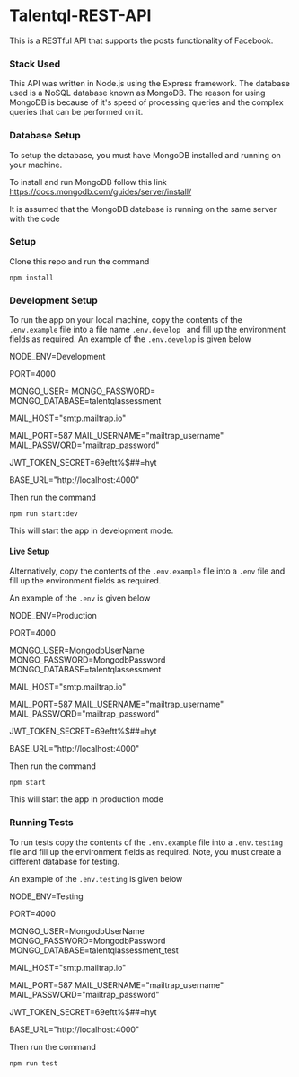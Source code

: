 # Talentql-REST-API
This is a RESTful API that supports the posts functionality of Facebook.

### Stack Used
This API was written in Node.js using the Express framework. The database used is a NoSQL database known as MongoDB. The reason for using MongoDB is because of it's speed of processing queries and the complex queries that can be performed on it. 

### Database Setup
To setup the database, you must have MongoDB installed and running on your machine.

To install and run MongoDB follow this link 
https://docs.mongodb.com/guides/server/install/

It is assumed that the MongoDB database is running on the same server with the code

### Setup
Clone this repo and run the command

`npm install`

### Development Setup
To run the app on your local machine, copy the contents of the ``.env.example`` file into a file name ``.env.develop `` and fill up the environment fields as required. 
An example of the ``.env.develop`` is given below 

NODE_ENV=Development

PORT=4000

MONGO_USER=
MONGO_PASSWORD=
MONGO_DATABASE=talentqlassessment

MAIL_HOST="smtp.mailtrap.io" 

MAIL_PORT=587
MAIL_USERNAME="mailtrap_username"
MAIL_PASSWORD="mailtrap_password"

JWT_TOKEN_SECRET=69eftt%$##=hyt

BASE_URL="http://localhost:4000"


Then run the command

`npm run start:dev`

This will start the app in development mode.

#### Live Setup
Alternatively, copy the contents of the ``.env.example`` file into a ``.env`` file and fill up the environment fields as required. 

An example of the ``.env`` is given below 

NODE_ENV=Production

PORT=4000

MONGO_USER=MongodbUserName
MONGO_PASSWORD=MongodbPassword
MONGO_DATABASE=talentqlassessment

MAIL_HOST="smtp.mailtrap.io" 

MAIL_PORT=587
MAIL_USERNAME="mailtrap_username"
MAIL_PASSWORD="mailtrap_password"

JWT_TOKEN_SECRET=69eftt%$##=hyt

BASE_URL="http://localhost:4000"

Then run the command

``npm start``

This will start the app in production mode

### Running Tests 
To run tests copy the contents of the ``.env.example`` file into a ``.env.testing`` file and fill up the environment fields as required. Note, you must create a different database for testing. 

An example of the ``.env.testing`` is given below 

NODE_ENV=Testing

PORT=4000

MONGO_USER=MongodbUserName
MONGO_PASSWORD=MongodbPassword
MONGO_DATABASE=talentqlassessment_test

MAIL_HOST="smtp.mailtrap.io" 

MAIL_PORT=587
MAIL_USERNAME="mailtrap_username"
MAIL_PASSWORD="mailtrap_password"

JWT_TOKEN_SECRET=69eftt%$##=hyt

BASE_URL="http://localhost:4000"


Then run the command

``npm run test``
